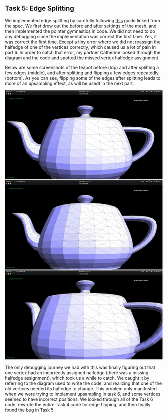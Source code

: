 ## Task 5: Edge Splitting

We implemented edge splitting by carefully following
[this](http://15462.courses.cs.cmu.edu/fall2015content/misc/HalfedgeEdgeOpImplementationGuide.pdf)
guide linked from the spec. We first drew out the before and after
settings of the mesh, and then implemented the pointer gymnastics in
code. We did not need to do any debugging since the implementation was
correct the first time. Yes, it was correct the first time. Except a
tiny error where we did not reassign the halfedge of one of the
vertices correctly, which caused us a lot of pain in part 6. In order
to catch that error, my partner Catherine looked through the diagram
and the code and spotted the missed vertex halfedge assignment.

Below are some screenshots of the teapot before (top) and after
splitting a few edges (middle), and after splitting and flipping a few
edges repeatedly (bottom). As you can see, flipping some of the edges
after splitting leads to more of an upsampling effect, as will be usedt
in the next part.

![teapot_before_flip](assets/p2_t4_before.png)
![teapot_after_flip](assets/p2_t5_after_1.png)
![teapot_after_flip](assets/p2_t5_after_2.png)

The only debugging journey we had with this was finally figuring out
that one vertex had an incorrectly assigned halfedge (there was a
missing halfedge assignment), which took us a while to catch. We
caught it by referring to the diagram used to write the code, and
realizing that one of the old vertices needed its halfedge to change.
This problem only manifested when we were trying to implement
upsampling in task 6, and some vertices seemed to have incorrect
positions. We looked through all of the Task 6 code, rewrote the
entire Task 4 code for edge flipping, and then finally found the bug
in Task 5.
